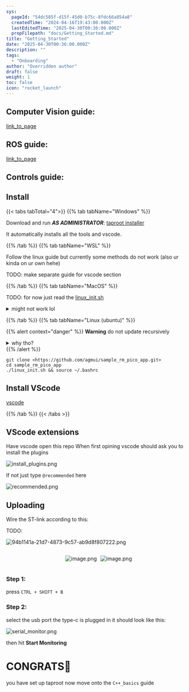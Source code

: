 ```yaml
---
sys:
  pageId: "54dc585f-d15f-45d0-b75c-8fdc66a854a8"
  createdTime: "2024-04-16T19:43:00.000Z"
  lastEditedTime: "2025-04-30T00:36:00.000Z"
  propFilepath: "docs/Getting_Started.md"
title: "Getting_Started"
date: "2025-04-30T00:36:00.000Z"
description: ""
tags:
  - "Onboarding"
author: "Overridden author"
draft: false
weight: 1
toc: false
icon: "rocket_launch"
---
```


## Computer Vision guide:

[link_to_page](86d45bc0-388b-4d26-8848-44f255f73d0e)

## ROS guide:

[link_to_page](3c76c1de-ec8f-46d6-8b0a-294005edc2d5)

## Controls guide:

## Install

{{< tabs tabTotal="4">}}
{{% tab tabName="Windows" %}}

Download and run _**AS ADMINISTRATOR**_: [taproot installer](https://github.com/Thornbots/TeachingFreshies/releases/tag/1.0)

It automatically installs all the tools and vscode.

{{% /tab %}}
{{% tab tabName="WSL" %}}

Follow the linux guide but currently some methods do not work (also ur kinda on ur own hehe)

TODO: make separate guide for vscode section

{{% /tab %}}
{{% tab tabName="MacOS" %}}

TODO: for now just read the [linux_init.sh](https://github.com/agmui/sample_rm_pico_app/blob/main/linux_init.sh)

<details>
<summary>might not work lol</summary>

`brew install libusb pkg-config`

Next install: [vscode](https://code.visualstudio.com/Download)

</details>

{{% /tab %}}
{{% tab tabName="Linux (ubuntu)" %}}

{{% alert context="danger" %}}
**Warning** do not update recursively
<details>
<summary>why tho?</summary>
There are some submodules that may go on for a while (like tinyusb) and I highly
recommend you don't need to get them.
If you want to see what submodules I update just look in `linux_init.sh`
</details>
{{% /alert %}}

```shell
git clone <https://github.com/agmui/sample_rm_pico_app.git>
cd sample_rm_pico_app
./linux_init.sh && source ~/.bashrc
```

## Install VScode

[vscode](https://code.visualstudio.com/Download)

{{% /tab %}}
{{< /tabs >}}

## VScode extensions

Have vscode open this repo
When first opining vscode should ask you to install the plugins

![install_plugins.png](https://prod-files-secure.s3.us-west-2.amazonaws.com/d518164a-d88e-44d1-a4ee-3adb3bd8bce0/89bd30f0-1825-4e77-867b-0a41ce370880/install_plugins.png?X-Amz-Algorithm=AWS4-HMAC-SHA256&X-Amz-Content-Sha256=UNSIGNED-PAYLOAD&X-Amz-Credential=ASIAZI2LB466Q5JETAIA%2F20250515%2Fus-west-2%2Fs3%2Faws4_request&X-Amz-Date=20250515T061253Z&X-Amz-Expires=3600&X-Amz-Security-Token=IQoJb3JpZ2luX2VjEG4aCXVzLXdlc3QtMiJIMEYCIQCyGAEFEs9M8zQe5TcXZMW4yYdQz67edCyMXyl0j%2FKzmgIhAPlCPikBmmO2hu5xyK1cpIaw7aczgrzVvpUX9ieAJRyjKv8DCCcQABoMNjM3NDIzMTgzODA1IgwTn3IslXj0JmSWhQEq3APnDAPqIcxYkVNzRoikfm%2Fwb5H%2BCmS0zmErXX9e4y2RmkkJ4g2WzaULN75ReGdZ2Kzud55QMdvg3XMCTKIw683a6lk46RQbapxkyeNcI%2Byc26Y%2Bxcmt209kWjVijPtzD0IUGen7WMh9TyEtzG8oahcqeCsxH3FVwZ17l1Vm5oRtDGEJB2uviTETiFtdoYuGWaoqh%2FeULp4Vy4PoD1d13SRvKfb%2FrFMsG%2Bs1lL6P%2FA4u%2BVeKmhLanmNuE1kAAXxmgrlE79Tr1m%2F8owDSozt6QeWNZm5Qci91LNhpjQQKCdvvpK44KoDb6KNd7x2ns6sV5fBma0kpxlyA0aAtPkIH8bUi4M7uN2lE7XkeWCbgSGdi3a3hc6WON2pS1EIUiW7YkG5euXoDAtxigzXrdrPeHATimwrVxepd7Siuj%2BmsD16h1Ez5NErf%2Fl3WYdSwlWGRH7asea57ptED3xg1%2BsobNOCJ4Z6z%2FBMWOy0RehsxwCToxUrf7PL1TAq16y4%2FD63gCnHqhpZNduSKmmSrML6JeSFxENH7m0nSo3gZbIy23JixAlph4PDt6gdXqHDcSGSIS8m1zdyqSIHZRKBqM9YfBDr3mC4z6YC%2BZi53GUws7QbFqxW%2FtgO7kwJSTeywLDCJhJbBBjqkAe9U0IAmqQ8YdwB87WabuEZRNIlHad1boPQ2kzDKycHYhFVOpayL26GnwkYQdvySEmodbjB3LeVPpHAw0L0N20zMLOb6j46zwqLOJ9CIBkDRb57HAkTqQwxzsOTw4edG5xHOgw%2Ff9IBPaQy9uBiauZ28JPj9gutY6WWq%2Bdv0%2F4LKTz8REKaNaygmfNf%2BKQQhIk%2BmVs04CNRHuemuUeVPJv3nmhUu&X-Amz-Signature=5aa97a0d4e8745b95a96a09fa6f7ec4d113bbc8806b84e3726def0ba970f8b1a&X-Amz-SignedHeaders=host&x-id=GetObject)

If not just type `@recommended` here  

![recommended.png](https://prod-files-secure.s3.us-west-2.amazonaws.com/d518164a-d88e-44d1-a4ee-3adb3bd8bce0/61e661e9-5d85-4dfc-be0d-8d2097a5e793/recommended.png?X-Amz-Algorithm=AWS4-HMAC-SHA256&X-Amz-Content-Sha256=UNSIGNED-PAYLOAD&X-Amz-Credential=ASIAZI2LB466Q5JETAIA%2F20250515%2Fus-west-2%2Fs3%2Faws4_request&X-Amz-Date=20250515T061254Z&X-Amz-Expires=3600&X-Amz-Security-Token=IQoJb3JpZ2luX2VjEG4aCXVzLXdlc3QtMiJIMEYCIQCyGAEFEs9M8zQe5TcXZMW4yYdQz67edCyMXyl0j%2FKzmgIhAPlCPikBmmO2hu5xyK1cpIaw7aczgrzVvpUX9ieAJRyjKv8DCCcQABoMNjM3NDIzMTgzODA1IgwTn3IslXj0JmSWhQEq3APnDAPqIcxYkVNzRoikfm%2Fwb5H%2BCmS0zmErXX9e4y2RmkkJ4g2WzaULN75ReGdZ2Kzud55QMdvg3XMCTKIw683a6lk46RQbapxkyeNcI%2Byc26Y%2Bxcmt209kWjVijPtzD0IUGen7WMh9TyEtzG8oahcqeCsxH3FVwZ17l1Vm5oRtDGEJB2uviTETiFtdoYuGWaoqh%2FeULp4Vy4PoD1d13SRvKfb%2FrFMsG%2Bs1lL6P%2FA4u%2BVeKmhLanmNuE1kAAXxmgrlE79Tr1m%2F8owDSozt6QeWNZm5Qci91LNhpjQQKCdvvpK44KoDb6KNd7x2ns6sV5fBma0kpxlyA0aAtPkIH8bUi4M7uN2lE7XkeWCbgSGdi3a3hc6WON2pS1EIUiW7YkG5euXoDAtxigzXrdrPeHATimwrVxepd7Siuj%2BmsD16h1Ez5NErf%2Fl3WYdSwlWGRH7asea57ptED3xg1%2BsobNOCJ4Z6z%2FBMWOy0RehsxwCToxUrf7PL1TAq16y4%2FD63gCnHqhpZNduSKmmSrML6JeSFxENH7m0nSo3gZbIy23JixAlph4PDt6gdXqHDcSGSIS8m1zdyqSIHZRKBqM9YfBDr3mC4z6YC%2BZi53GUws7QbFqxW%2FtgO7kwJSTeywLDCJhJbBBjqkAe9U0IAmqQ8YdwB87WabuEZRNIlHad1boPQ2kzDKycHYhFVOpayL26GnwkYQdvySEmodbjB3LeVPpHAw0L0N20zMLOb6j46zwqLOJ9CIBkDRb57HAkTqQwxzsOTw4edG5xHOgw%2Ff9IBPaQy9uBiauZ28JPj9gutY6WWq%2Bdv0%2F4LKTz8REKaNaygmfNf%2BKQQhIk%2BmVs04CNRHuemuUeVPJv3nmhUu&X-Amz-Signature=3fd405fb6daaa3717a8a7f307f0ba4e9067f00107b1ac456768a711378536873&X-Amz-SignedHeaders=host&x-id=GetObject)

## Uploading

Wire the ST-link according to this:

TODO:

![94b1141a-21d7-4873-9c57-ab9d8f807222.png](https://prod-files-secure.s3.us-west-2.amazonaws.com/d518164a-d88e-44d1-a4ee-3adb3bd8bce0/e5fad17d-ab82-4300-9f4c-505ab4b1202c/94b1141a-21d7-4873-9c57-ab9d8f807222.png?X-Amz-Algorithm=AWS4-HMAC-SHA256&X-Amz-Content-Sha256=UNSIGNED-PAYLOAD&X-Amz-Credential=ASIAZI2LB466Q5JETAIA%2F20250515%2Fus-west-2%2Fs3%2Faws4_request&X-Amz-Date=20250515T061254Z&X-Amz-Expires=3600&X-Amz-Security-Token=IQoJb3JpZ2luX2VjEG4aCXVzLXdlc3QtMiJIMEYCIQCyGAEFEs9M8zQe5TcXZMW4yYdQz67edCyMXyl0j%2FKzmgIhAPlCPikBmmO2hu5xyK1cpIaw7aczgrzVvpUX9ieAJRyjKv8DCCcQABoMNjM3NDIzMTgzODA1IgwTn3IslXj0JmSWhQEq3APnDAPqIcxYkVNzRoikfm%2Fwb5H%2BCmS0zmErXX9e4y2RmkkJ4g2WzaULN75ReGdZ2Kzud55QMdvg3XMCTKIw683a6lk46RQbapxkyeNcI%2Byc26Y%2Bxcmt209kWjVijPtzD0IUGen7WMh9TyEtzG8oahcqeCsxH3FVwZ17l1Vm5oRtDGEJB2uviTETiFtdoYuGWaoqh%2FeULp4Vy4PoD1d13SRvKfb%2FrFMsG%2Bs1lL6P%2FA4u%2BVeKmhLanmNuE1kAAXxmgrlE79Tr1m%2F8owDSozt6QeWNZm5Qci91LNhpjQQKCdvvpK44KoDb6KNd7x2ns6sV5fBma0kpxlyA0aAtPkIH8bUi4M7uN2lE7XkeWCbgSGdi3a3hc6WON2pS1EIUiW7YkG5euXoDAtxigzXrdrPeHATimwrVxepd7Siuj%2BmsD16h1Ez5NErf%2Fl3WYdSwlWGRH7asea57ptED3xg1%2BsobNOCJ4Z6z%2FBMWOy0RehsxwCToxUrf7PL1TAq16y4%2FD63gCnHqhpZNduSKmmSrML6JeSFxENH7m0nSo3gZbIy23JixAlph4PDt6gdXqHDcSGSIS8m1zdyqSIHZRKBqM9YfBDr3mC4z6YC%2BZi53GUws7QbFqxW%2FtgO7kwJSTeywLDCJhJbBBjqkAe9U0IAmqQ8YdwB87WabuEZRNIlHad1boPQ2kzDKycHYhFVOpayL26GnwkYQdvySEmodbjB3LeVPpHAw0L0N20zMLOb6j46zwqLOJ9CIBkDRb57HAkTqQwxzsOTw4edG5xHOgw%2Ff9IBPaQy9uBiauZ28JPj9gutY6WWq%2Bdv0%2F4LKTz8REKaNaygmfNf%2BKQQhIk%2BmVs04CNRHuemuUeVPJv3nmhUu&X-Amz-Signature=cb3e1b8ea7317c164c7bd1f87e7d07c06898041f168268aee535311de9303820&X-Amz-SignedHeaders=host&x-id=GetObject)

<div style="display: flex;flex-direction: row; column-gap:10px; max-width: 630px;justify-content: center;">
<div>

![image.png](https://prod-files-secure.s3.us-west-2.amazonaws.com/d518164a-d88e-44d1-a4ee-3adb3bd8bce0/210ecb78-1116-4d7b-b9b7-2292f66fa2c2/image.png?X-Amz-Algorithm=AWS4-HMAC-SHA256&X-Amz-Content-Sha256=UNSIGNED-PAYLOAD&X-Amz-Credential=ASIAZI2LB4664FOZKXDY%2F20250515%2Fus-west-2%2Fs3%2Faws4_request&X-Amz-Date=20250515T061256Z&X-Amz-Expires=3600&X-Amz-Security-Token=IQoJb3JpZ2luX2VjEG4aCXVzLXdlc3QtMiJIMEYCIQDJiyk2zHdC%2FtMmzUiZRrfP6mTFSzCA9oC4ZRG7e8dMEQIhAK%2BtM6EXnWlfTwXQscBOKEflcYD4QAG7ReRJFCiXDHsFKv8DCCcQABoMNjM3NDIzMTgzODA1Igzo0mhAY7GeRjEWXQQq3APsi8Gw9lGAtl7XoLnn90ETIr40T28T0A9XJaj1T6E8OKwW%2FMbQ3%2FtVE9%2FjgTWISveIo%2FOksVerpaAxnslaInkyFas3B7ZyvrqtN0QvQvdMSWM5g%2FnzWjArin%2BOULZIP%2FG%2BcgTzjiR8j%2FuByxNxzhWjQJpr1eHY75ud77K9iw7fY4ZvZ8WESBCmuDzYrv6f%2Fs36S1n9AFmQrELHKbIIgUWfyl2P3VNfLVjop%2FRTVUaEGoq5vaRLmqVKQjWfTZaMBI9KuUF9zCPEMoin0DjHP1UHzJZJtWMjGe2gvztZoJcnNq2aJYJN%2BvFKeSSQQJIxiIZJIaFzw3q6ri%2BuiCGCdT3HrY%2BmMD4JVOnWwEXGSw5%2BefhmIuRR4eZ8e5IwkJZ8a%2F67jRajQnnEUQFyuivJN9ECJkRKHqQTIWYrdA2zV3D2hWiFOnTVGMlCG%2BIH6%2FUOnyk%2Fo4pGn0TinrVY6b62RvW87NQB2ienMvRrYE34mRsp0NCM15UOhACqCv%2BN%2BeAVJmZeBJWLVDVbmyvT4rcrFeyBWxVW7vfjWvi3Ym3hTEhZthwb6tFHRaM6iLoqIoVbp6V0S4JBhpQ%2FDj2hv1cHSYHh%2FH3gN%2F%2Fl%2BBZ8zs3RRUjOZY6u5ivVb4uNiSIJcDCHhJbBBjqkAfCVr%2FeZS6pqX8DlDW7REFXHpPYbPlTeeW3HGtesz0brY2fjqFQ2g8rGmT2HVIr6E6NDH7XF41IF3c3PvHKzpub2EgFEXQvDDMtHL0pBE10g%2BMhnTR4zBM8CceuMgNrw3nT3pNVD8nhgZtdRJJT2BM2XRcSS3FAfk4kE7EzeiLbxRKoACSgeqhDYyzA07ir8sAqL5Za69igiw8%2BamT1HTKGsASpq&X-Amz-Signature=90f6c185889f2ed4ad132cf03b65a1b72e0565572ee11466059fb88a844d6c78&X-Amz-SignedHeaders=host&x-id=GetObject)

</div>
<div>

![image.png](https://prod-files-secure.s3.us-west-2.amazonaws.com/d518164a-d88e-44d1-a4ee-3adb3bd8bce0/33a0fd0f-8ca6-4a86-8e09-26e95ded1fff/image.png?X-Amz-Algorithm=AWS4-HMAC-SHA256&X-Amz-Content-Sha256=UNSIGNED-PAYLOAD&X-Amz-Credential=ASIAZI2LB4666AQ4YLBC%2F20250515%2Fus-west-2%2Fs3%2Faws4_request&X-Amz-Date=20250515T061257Z&X-Amz-Expires=3600&X-Amz-Security-Token=IQoJb3JpZ2luX2VjEG4aCXVzLXdlc3QtMiJHMEUCIQCt6PzYyYNCNjma6y5WjVfxoH26UR%2Fa3R1DySSihHb8OAIgGHsr51FySt6hKdn3oeT8MPvvs4wOCkoyvvlKZsrm%2B8sq%2FwMIJxAAGgw2Mzc0MjMxODM4MDUiDF61Ggudx1utXTaXhCrcA2LKpWCBTHRqYebfjugCRCHHkPD9upb9awftsZUTidjRdYlioChXzMtF%2B0z5UsOof1Ez7DoiaaWoS2KsJjaixBoPAzfp7gMTTX6HujYXiree9yIz%2BcvTnS0nzmkbmE%2FJ0N5iNVx4Do%2FfqyPVZ1a3C4dI%2Fe%2BiOwFlMIOMEwZ%2FCrSI2RjNSyc02%2FbjxvW4QAQUHzyahBMqkC%2BEqPIUHaIse52nJek%2FVAfpLgnlwgfTntY%2BDR4noLJsr%2BLVsLlXyyZuhExAXGl2PYIH0leCWHJXqIGAL70AufMZA3S8j7x0qkanxgrG%2BSLicHP0g2IIE42HanX%2FTe9AqV6Kpp5w7rEWQBi2396FkxEhAnpekKnmd%2BKgHLDz7cLzF1PGmktC6s%2FjkcdJHiN9bvP7ml3hOIWA2SumI%2BjIrZT31EKvhjYaBc8FZo977567k8AEpjrc%2BAtTL7FZ9sFwVJ3YMVseIac3we64lfZq2oWPjDQyFYM4GMKn%2FKjWVDfGBGhMATOwnNWS%2Fix32o85VIKKhZ8tUAjw%2F%2FWpm2%2BJvT8KF3WIQ4if11NuoeCsKMmWsX5hz8TveM2zfiveeCVP5fHh1RMA%2BPy9QItqY9TFjuetWNRPPgm6RMFC6azLixl8Si25GTGjMPuElsEGOqUBH%2FfFNofTxNbM8kUTVGxYDSHbZQMevF%2BqZKy5D6aTqjcgJlFTcceA9syS%2Ffdp88xa%2FfO00CppIgx36Nvp65bUprDLDW0RMxfNyKxTYO%2B6%2BZjc69q8Lqbbg6u00WMHkD4mZitp8lminjF7sprZsZMJ0wdlyKY3inLMbDKY%2F0swEu65cvLPowawPQhWpF0WZc1goAbYui8YTb4cJzPja3Eh6tDy41no&X-Amz-Signature=a7a3adcdc56538ec3b8591f4fcb4d26d1661e350d50f71f4201c8d869b7a0e58&X-Amz-SignedHeaders=host&x-id=GetObject)

</div>
</div>

### Step 1:

press `CTRL + SHIFT + B`

### Step 2:

select the usb port the type-c is plugged in it should look like this:

![serial_monitor.png](https://prod-files-secure.s3.us-west-2.amazonaws.com/d518164a-d88e-44d1-a4ee-3adb3bd8bce0/f03f4774-05d4-4393-b6a0-d5efb6d315ab/serial_monitor.png?X-Amz-Algorithm=AWS4-HMAC-SHA256&X-Amz-Content-Sha256=UNSIGNED-PAYLOAD&X-Amz-Credential=ASIAZI2LB466Q5JETAIA%2F20250515%2Fus-west-2%2Fs3%2Faws4_request&X-Amz-Date=20250515T061253Z&X-Amz-Expires=3600&X-Amz-Security-Token=IQoJb3JpZ2luX2VjEG4aCXVzLXdlc3QtMiJIMEYCIQCyGAEFEs9M8zQe5TcXZMW4yYdQz67edCyMXyl0j%2FKzmgIhAPlCPikBmmO2hu5xyK1cpIaw7aczgrzVvpUX9ieAJRyjKv8DCCcQABoMNjM3NDIzMTgzODA1IgwTn3IslXj0JmSWhQEq3APnDAPqIcxYkVNzRoikfm%2Fwb5H%2BCmS0zmErXX9e4y2RmkkJ4g2WzaULN75ReGdZ2Kzud55QMdvg3XMCTKIw683a6lk46RQbapxkyeNcI%2Byc26Y%2Bxcmt209kWjVijPtzD0IUGen7WMh9TyEtzG8oahcqeCsxH3FVwZ17l1Vm5oRtDGEJB2uviTETiFtdoYuGWaoqh%2FeULp4Vy4PoD1d13SRvKfb%2FrFMsG%2Bs1lL6P%2FA4u%2BVeKmhLanmNuE1kAAXxmgrlE79Tr1m%2F8owDSozt6QeWNZm5Qci91LNhpjQQKCdvvpK44KoDb6KNd7x2ns6sV5fBma0kpxlyA0aAtPkIH8bUi4M7uN2lE7XkeWCbgSGdi3a3hc6WON2pS1EIUiW7YkG5euXoDAtxigzXrdrPeHATimwrVxepd7Siuj%2BmsD16h1Ez5NErf%2Fl3WYdSwlWGRH7asea57ptED3xg1%2BsobNOCJ4Z6z%2FBMWOy0RehsxwCToxUrf7PL1TAq16y4%2FD63gCnHqhpZNduSKmmSrML6JeSFxENH7m0nSo3gZbIy23JixAlph4PDt6gdXqHDcSGSIS8m1zdyqSIHZRKBqM9YfBDr3mC4z6YC%2BZi53GUws7QbFqxW%2FtgO7kwJSTeywLDCJhJbBBjqkAe9U0IAmqQ8YdwB87WabuEZRNIlHad1boPQ2kzDKycHYhFVOpayL26GnwkYQdvySEmodbjB3LeVPpHAw0L0N20zMLOb6j46zwqLOJ9CIBkDRb57HAkTqQwxzsOTw4edG5xHOgw%2Ff9IBPaQy9uBiauZ28JPj9gutY6WWq%2Bdv0%2F4LKTz8REKaNaygmfNf%2BKQQhIk%2BmVs04CNRHuemuUeVPJv3nmhUu&X-Amz-Signature=5bb0b64544028b350b257d90944691e718ac6578cb8b5556e46a278605c8d6f5&X-Amz-SignedHeaders=host&x-id=GetObject)

then hit **Start Monitoring**

# CONGRATS🎉

you have set up taproot now move onto the `C++_basics` guide
